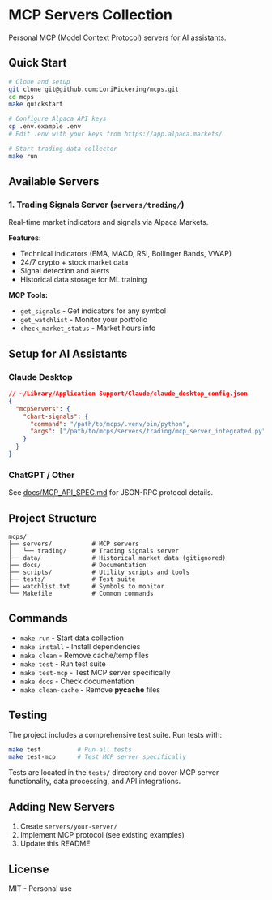# MCP Servers Collection

Personal MCP (Model Context Protocol) servers for AI assistants.

## Quick Start

```bash
# Clone and setup
git clone git@github.com:LoriPickering/mcps.git
cd mcps
make quickstart

# Configure Alpaca API keys
cp .env.example .env
# Edit .env with your keys from https://app.alpaca.markets/

# Start trading data collector
make run
```

## Available Servers

### 1. Trading Signals Server (`servers/trading/`)
Real-time market indicators and signals via Alpaca Markets.

**Features:**
- Technical indicators (EMA, MACD, RSI, Bollinger Bands, VWAP)
- 24/7 crypto + stock market data
- Signal detection and alerts
- Historical data storage for ML training

**MCP Tools:**
- `get_signals` - Get indicators for any symbol
- `get_watchlist` - Monitor your portfolio
- `check_market_status` - Market hours info

## Setup for AI Assistants

### Claude Desktop
```json
// ~/Library/Application Support/Claude/claude_desktop_config.json
{
  "mcpServers": {
    "chart-signals": {
      "command": "/path/to/mcps/.venv/bin/python",
      "args": ["/path/to/mcps/servers/trading/mcp_server_integrated.py"]
    }
  }
}
```

### ChatGPT / Other
See [docs/MCP_API_SPEC.md](docs/MCP_API_SPEC.md) for JSON-RPC protocol details.

## Project Structure

```
mcps/
├── servers/           # MCP servers
│   └── trading/       # Trading signals server
├── data/              # Historical market data (gitignored)
├── docs/              # Documentation
├── scripts/           # Utility scripts and tools
├── tests/             # Test suite
├── watchlist.txt      # Symbols to monitor
└── Makefile           # Common commands
```

## Commands

- `make run` - Start data collection
- `make install` - Install dependencies
- `make clean` - Remove cache/temp files
- `make test` - Run test suite
- `make test-mcp` - Test MCP server specifically
- `make docs` - Check documentation
- `make clean-cache` - Remove __pycache__ files

## Testing

The project includes a comprehensive test suite. Run tests with:

```bash
make test          # Run all tests
make test-mcp      # Test MCP server specifically
```

Tests are located in the `tests/` directory and cover MCP server functionality, data processing, and API integrations.

## Adding New Servers

1. Create `servers/your-server/`
2. Implement MCP protocol (see existing examples)
3. Update this README

## License

MIT - Personal use